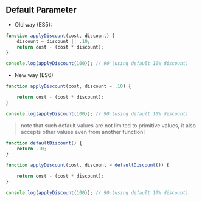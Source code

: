 ## Default Parameter

* Old way (ES5):

```js
function applyDiscount(cost, discount) {
	discount = discount || .10;
	return cost - (cost * discount);
}

console.log(applyDiscount(100)); // 90 (using default 10% discount)
```

* New way (ES6)

```js
function applyDiscount(cost, discount = .10) {

	return cost - (cost * discount);
}

console.log(applyDiscount(100)); // 90 (using default 10% discount)
```

> note that such default values are not limited to primitive values, it also accepts other values even from another function!

```js
function defaultDiscount() {
	return .10;
}

function applyDiscount(cost, discount = defaultDiscount()) {

	return cost - (cost * discount);
}

console.log(applyDiscount(100)); // 90 (using default 10% discount)
```
